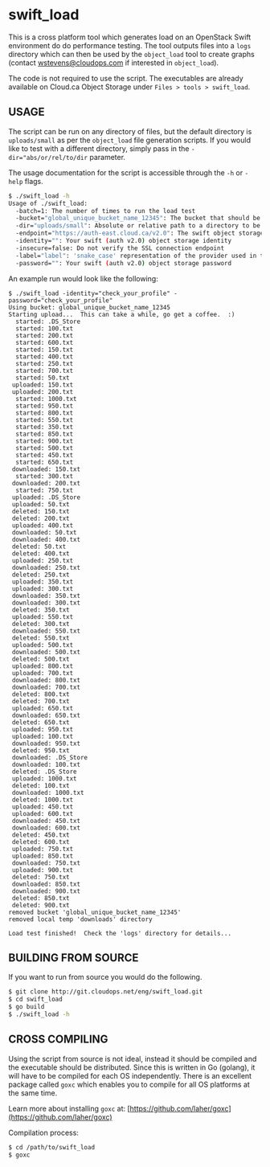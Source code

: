 
swift_load
==========

This is a cross platform tool which generates load on an OpenStack Swift environment do do performance testing.  The tool outputs files into a `logs` directory which can then be used by the `object_load` tool to create graphs (contact wstevens@cloudops.com if interested in `object_load`).

The code is not required to use the script.  The executables are already available on Cloud.ca Object Storage under `Files > tools > swift_load`.


USAGE
-----

The script can be run on any directory of files, but the default directory is `uploads/small` as per the `object_load` file generation scripts.  If you would like to test with a different directory, simply pass in the `-dir="abs/or/rel/to/dir` parameter.

The usage documentation for the script is accessible through the `-h` or `-help` flags.

``` bash
$ ./swift_load -h
Usage of ./swift_load:
  -batch=1: The number of times to run the load test
  -bucket="global_unique_bucket_name_12345": The bucket that should be used for testing (auto created/deleted)
  -dir="uploads/small": Absolute or relative path to a directory to be uploaded
  -endpoint="https://auth-east.cloud.ca/v2.0": The swift object storage public url
  -identity="": Your swift (auth v2.0) object storage identity
  -insecure=false: Do not verify the SSL connection endpoint
  -label="label": 'snake_case' representation of the provider used in the 'object_load' config.py
  -password="": Your swift (auth v2.0) object storage password
```

An example run would look like the following:

```
$ ./swift_load -identity="check_your_profile" -password="check_your_profile"
Using bucket: global_unique_bucket_name_12345
Starting upload...  This can take a while, go get a coffee.  :)
  started: .DS_Store
  started: 100.txt
  started: 200.txt
  started: 600.txt
  started: 150.txt
  started: 400.txt
  started: 250.txt
  started: 700.txt
  started: 50.txt
 uploaded: 150.txt
 uploaded: 200.txt
  started: 1000.txt
  started: 950.txt
  started: 800.txt
  started: 550.txt
  started: 350.txt
  started: 850.txt
  started: 900.txt
  started: 500.txt
  started: 450.txt
  started: 650.txt
 downloaded: 150.txt
  started: 300.txt
 downloaded: 200.txt
  started: 750.txt
 uploaded: .DS_Store
 uploaded: 50.txt
 deleted: 150.txt
 deleted: 200.txt
 uploaded: 400.txt
 downloaded: 50.txt
 downloaded: 400.txt
 deleted: 50.txt
 deleted: 400.txt
 uploaded: 250.txt
 downloaded: 250.txt
 deleted: 250.txt
 uploaded: 350.txt
 uploaded: 300.txt
 downloaded: 350.txt
 downloaded: 300.txt
 deleted: 350.txt
 uploaded: 550.txt
 deleted: 300.txt
 downloaded: 550.txt
 deleted: 550.txt
 uploaded: 500.txt
 downloaded: 500.txt
 deleted: 500.txt
 uploaded: 800.txt
 uploaded: 700.txt
 downloaded: 800.txt
 downloaded: 700.txt
 deleted: 800.txt
 deleted: 700.txt
 uploaded: 650.txt
 downloaded: 650.txt
 deleted: 650.txt
 uploaded: 950.txt
 uploaded: 100.txt
 downloaded: 950.txt
 deleted: 950.txt
 downloaded: .DS_Store
 downloaded: 100.txt
 deleted: .DS_Store
 uploaded: 1000.txt
 deleted: 100.txt
 downloaded: 1000.txt
 deleted: 1000.txt
 uploaded: 450.txt
 uploaded: 600.txt
 downloaded: 450.txt
 downloaded: 600.txt
 deleted: 450.txt
 deleted: 600.txt
 uploaded: 750.txt
 uploaded: 850.txt
 downloaded: 750.txt
 uploaded: 900.txt
 deleted: 750.txt
 downloaded: 850.txt
 downloaded: 900.txt
 deleted: 850.txt
 deleted: 900.txt
removed bucket 'global_unique_bucket_name_12345'
removed local temp 'downloads' directory

Load test finished!  Check the 'logs' directory for details...
```


BUILDING FROM SOURCE
--------------------

If you want to run from source you would do the following.

``` bash
$ git clone http://git.cloudops.net/eng/swift_load.git
$ cd swift_load
$ go build
$ ./swift_load -h
```


CROSS COMPILING
---------------

Using the script from source is not ideal, instead it should be compiled and the executable should be distributed.  Since this is written in Go (golang), it will have to be compiled for each OS independently.  There is an excellent package called `goxc` which enables you to compile for all OS platforms at the same time.

Learn more about installing `goxc` at: [https://github.com/laher/goxc](https://github.com/laher/goxc)

Compilation process:
``` bash
$ cd /path/to/swift_load
$ goxc
```

